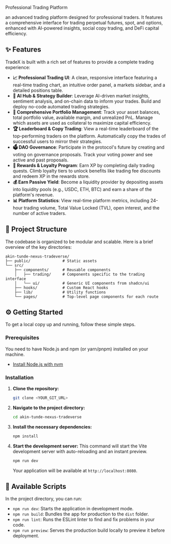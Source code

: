  Professional Trading Platform

 an advanced trading platform designed for professional traders. It features a comprehensive interface for trading perpetual futures, spot, and options, enhanced with AI-powered insights, social copy trading, and DeFi capital efficiency.


## ✨ Features

TradeX is built with a rich set of features to provide a complete trading experience:

*   **📈 Professional Trading UI**: A clean, responsive interface featuring a real-time trading chart, an intuitive order panel, a markets sidebar, and a detailed positions table.
*   **🤖 AI Hub & Strategy Builder**: Leverage AI-driven market insights, sentiment analysis, and on-chain data to inform your trades. Build and deploy no-code automated trading strategies.
*   **💼 Comprehensive Portfolio Management**: Track your asset balances, total portfolio value, available margin, and unrealized PnL. Manage which assets are used as collateral to maximize capital efficiency.
*   **🏆 Leaderboard & Copy Trading**: View a real-time leaderboard of the top-performing traders on the platform. Automatically copy the trades of successful users to mirror their strategies.
*   **🗳️ DAO Governance**: Participate in the protocol's future by creating and voting on governance proposals. Track your voting power and see active and past proposals.
*   **🎁 Rewards & Loyalty Program**: Earn XP by completing daily trading quests. Climb loyalty tiers to unlock benefits like trading fee discounts and redeem XP in the rewards store.
*   **💰 Earn Passive Yield**: Become a liquidity provider by depositing assets into liquidity pools (e.g., USDC, ETH, BTC) and earn a share of the platform's revenue.
*   **📊 Platform Statistics**: View real-time platform metrics, including 24-hour trading volume, Total Value Locked (TVL), open interest, and the number of active traders.



## 📂 Project Structure

The codebase is organized to be modular and scalable. Here is a brief overview of the key directories:

```
akin-tunde-nexus-tradeverse/
├── public/              # Static assets
└── src/
    ├── components/      # Reusable components
    │   ├── trading/     # Components specific to the trading interface
    │   └── ui/          # Generic UI components from shadcn/ui
    ├── hooks/           # Custom React hooks
    ├── lib/             # Utility functions
    └── pages/           # Top-level page components for each route
```

## ⚙️ Getting Started

To get a local copy up and running, follow these simple steps.

### Prerequisites

You need to have Node.js and npm (or yarn/pnpm) installed on your machine.

*   [Install Node.js with nvm](https://github.com/nvm-sh/nvm#installing-and-updating)

### Installation

1.  **Clone the repository:**
    ```sh
    git clone <YOUR_GIT_URL>
    ```

2.  **Navigate to the project directory:**
    ```sh
    cd akin-tunde-nexus-tradeverse
    ```

3.  **Install the necessary dependencies:**
    ```sh
    npm install
    ```

4.  **Start the development server:**
    This command will start the Vite development server with auto-reloading and an instant preview.
    ```sh
    npm run dev
    ```
    Your application will be available at `http://localhost:8080`.

## 📜 Available Scripts

In the project directory, you can run:

*   `npm run dev`: Starts the application in development mode.
*   `npm run build`: Bundles the app for production to the `dist` folder.
*   `npm run lint`: Runs the ESLint linter to find and fix problems in your code.
*   `npm run preview`: Serves the production build locally to preview it before deployment.
